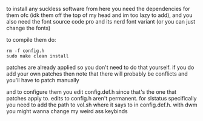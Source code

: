 to install any suckless software from here you need the dependencies for them ofc (idk them off the top of my head and im too lazy to add), and you also need the font source code pro and its nerd font variant (or you can just change the fonts)

to compile them do:
```
rm -f config.h
sudo make clean install
```
patches are already applied so you don't need to do that yourself. if you do add your own patches then note that there will probably be conflicts and you'll have to patch manually

and to configure them you edit config.def.h since that's the one that patches apply to. edits to config.h aren't permanent. for slstatus specifically you need to add the path to vol.sh where it says to in config.def.h. with dwm you might wanna change my weird ass keybinds
